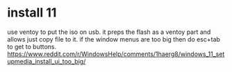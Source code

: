# install 11
use ventoy to put the iso on usb. it preps the flash as a ventoy part and allows just copy file to it.
if the window menus are too big then do esc+tab to get to buttons.
https://www.reddit.com/r/WindowsHelp/comments/1haerg8/windows_11_setupmedia_install_ui_too_big/
